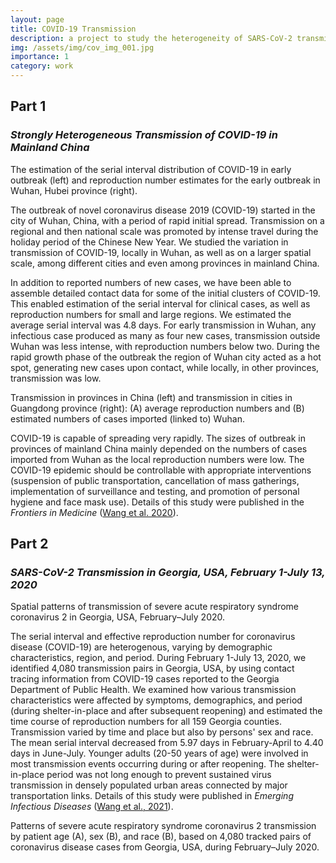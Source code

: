 ```yaml
---
layout: page
title: COVID-19 Transmission
description: a project to study the heterogeneity of SARS-CoV-2 transmission (i.e., serial interval, reproductive numbers)
img: /assets/img/cov_img_001.jpg
importance: 1
category: work
---
```


## Part 1
### *Strongly Heterogeneous Transmission of COVID-19 in Mainland China*

<div class="row justify-content-sm-center">
    <div class="col-sm-4 mt-3 mt-md-0">
        <img class="img-fluid rounded z-depth-1" src="{{ '/assets/img/cov_Figure1.jpg' | relative_url }}" alt="" title="Estimation of serial interval of COVID-19"/>
    </div>
    <div class="col-sm-8 mt-3 mt-md-0">
        <img class="img-fluid rounded z-depth-1" src="{{ '/assets/img/cov_Figure3.jpg' | relative_url }}" alt="" title="Reproduction number estimates in early Wuhan outbreak"/>
    </div>
</div>
<div class="caption">
    The estimation of the serial interval distribution of COVID-19 in early outbreak (left) and reproduction number estimates for the early outbreak in Wuhan, Hubei province (right).
</div>

The outbreak of novel coronavirus disease 2019 (COVID-19) started in the city of Wuhan, China, with a period of rapid initial spread. Transmission on a regional and then national scale was promoted by intense travel during the holiday period of the Chinese New Year. We studied the variation in transmission of COVID-19, locally in Wuhan, as well as on a larger spatial scale, among different cities and even among provinces in mainland China.

In addition to reported numbers of new cases, we have been able to assemble detailed contact data for some of the initial clusters of COVID-19. This enabled estimation of the serial interval for clinical cases, as well as reproduction numbers for small and large regions. We estimated the average serial interval was 4.8 days. For early transmission in Wuhan, any infectious case produced as many as four new cases, transmission outside Wuhan was less intense, with reproduction numbers below two. During the rapid growth phase of the outbreak the region of Wuhan city acted as a hot spot, generating new cases upon contact, while locally, in other provinces, transmission was low.

<div class="row justify-content-sm-center">
    <div class="col-sm mt-3 mt-md-0">
        <img class="img-fluid rounded z-depth-1" src="{{ '/assets/img/cov_Figure4.jpg' | relative_url }}" alt="" title="SaniPath Conceptual Diagram"/>
    </div>
    <div class="col-sm mt-3 mt-md-0">
        <img class="img-fluid rounded z-depth-1" src="{{ '/assets/img/cov_Figure5.jpg' | relative_url }}" alt="" title="Fecal Microbes Transfer Network"/>
    </div>
</div>
<div class="caption">
    Transmission in provinces in China (left) and transmission in cities in Guangdong province (right): (A) average reproduction numbers and (B) estimated numbers of cases imported (linked to) Wuhan.
</div>

COVID-19 is capable of spreading very rapidly. The sizes of outbreak in provinces of mainland China mainly depended on the numbers of cases imported from Wuhan as the local reproduction numbers were low. The COVID-19 epidemic should be controllable with appropriate interventions (suspension of public transportation, cancellation of mass gatherings, implementation of surveillance and testing, and promotion of personal hygiene and face mask use). Details of this study were published in the *Frontiers in Medicine* (<a href="https://www.frontiersin.org/articles/10.3389/fmed.2020.00329/full">Wang et al. 2020</a>).

## Part 2
### *SARS-CoV-2 Transmission in Georgia, USA, February 1-July 13, 2020*

<div class="row">
    <div class="col-sm mt-3 mt-md-0">
        <img class="img-fluid rounded z-depth-1" src="{{ '/assets/img/cov_ga_Figure6.jpg' | relative_url }}" alt="" title="Spatial patterns of transmission"/>
    </div>
</div>
<div class="caption">
    Spatial patterns of transmission of severe acute respiratory syndrome coronavirus 2 in Georgia, USA, February–July 2020.
</div>

The serial interval and effective reproduction number for coronavirus disease (COVID-19) are heterogenous, varying by demographic characteristics, region, and period. During February 1-July 13, 2020, we identified 4,080 transmission pairs in Georgia, USA, by using contact tracing information from COVID-19 cases reported to the Georgia Department of Public Health. We examined how various transmission characteristics were affected by symptoms, demographics, and period (during shelter-in-place and after subsequent reopening) and estimated the time course of reproduction numbers for all 159 Georgia counties. Transmission varied by time and place but also by persons' sex and race. The mean serial interval decreased from 5.97 days in February-April to 4.40 days in June-July. Younger adults (20-50 years of age) were involved in most transmission events occurring during or after reopening. The shelter-in-place period was not long enough to prevent sustained virus transmission in densely populated urban areas connected by major transportation links. Details of this study were published in *Emerging Infectious Diseases* (<a href="https://wwwnc.cdc.gov/eid/article/27/10/21-0061_article">Wang et al., 2021</a>).

<div class="row">
    <div class="col-sm mt-3 mt-md-0">
        <img class="img-fluid rounded z-depth-1" src="{{ '/assets/img/cov_ga_Figure2.jpg' | relative_url }}" alt="" title="Transmission patterns"/>
    </div>
</div>
<div class="caption">
    Patterns of severe acute respiratory syndrome coronavirus 2 transmission by patient age (A), sex (B), and race (B), based on 4,080 tracked pairs of coronavirus disease cases from Georgia, USA, during February–July 2020.
</div>
